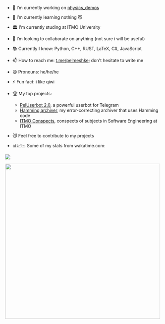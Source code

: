 - 🔭 I’m currently working on [physics_demos](https://github.com/pelmesh619/physics_demos)
- 🌱 I’m currently learning nothing 😼
- 🏛️ I'm currently studing at ITMO University
- 👯 I’m looking to collaborate on anything (not sure i will be useful)
- 📚 Currently I know: Python, C++, RUST, LaTeX, C#, JavaScript
- 📫 How to reach me: [t.me/pelmeshke](https://t.me/pelmeshke); don't hesitate to write me
- 😄 Pronouns: he/he/he
- ⚡ Fun fact: i like qiwi

- 🏆 My top projects:

  * [PelUserbot 2.0](https://github.com/pelmesh619/PelUserbot-2.0), a powerful userbot for Telegram
  * [Hamming archiver](https://github.com/pelmesh619/my_archiver), my error-correcting archiver that uses Hamming code
  * [ITMO Conspects](https://github.com/pelmesh619/itmo_conspects), conspects of subjects in Software Engineering at ITMO

- 😼 Feel free to contribute to my projects

- 📊📈📉 Some of my stats from wakatime.com:

<a href="https://wakatime.com"><img src="https://wakatime.com/share/@pelmeshke/b15e23e3-479c-448d-9f70-81c7df53c889.svg"/></a>

<a href="https://wakatime.com"><img src="https://wakatime.com/share/@pelmeshke/503fba4c-53a6-48b0-9847-8229604672eb.svg" width="500px"/></a>
